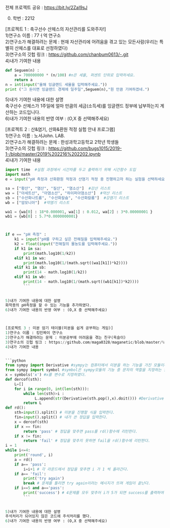 전체 프로젝트 공유 : https://bit.ly/2ZaI9sJ  

0. 학번 : 2212  

[프로젝트 1 : 축구선수 산체스의 자산관리를 도와주자!]  
1)연구소 이름 : 77ㅓ억 연구소  
2)연구소가 해결하려는 문제 : 현재 자산관리에 어려움을 겪고 있는 모든사람(우리는 특별히 산체스를 대표로 선정하였다)  
3)연구소의 깃헙 링크 : https://github.com/chanbum0613/-.git  
4)내가 기여한 내용  


```python
def Seguem(n) :  
    a = 700000000 * (n/100) #n은 세율, 퍼센트 단위로 입력하세요.  
    return a  
n = int(input("올해 잉글랜드 세율을 입력해주세요."))     
print ("그 돈이면 잉글랜드 경제에 일주일",Seguem(n),"원 만큼 기여하겠네.")  
```


5)내가 기여한 내용에 대한 설명  
축구선수 산체스가 1주일에 얼마 만큼의 세금(소득세)를 잉글랜드 정부에 납부하는지 계산하는 코드입니다.  
6)내가 기여한 내용의 반영 여부 : (O,X 중 선택해주세요)  



[프로젝트 2 : 산&염기, 산화&환원 적정 실험 안내 프로그램]  
1)연구소 이름 : 노서John. LAB.  
2)연구소가 해결하려는 문제 : 한성과학고등학교 2학년 학생들  
3)연구소의 깃헙 링크 : https://github.com/bugs1015/2019-1-/blob/master/2019%202216%202202.ipynb  
4)내가 기여한 내용  

```python
import time  #실험 과정에서 시간차를 두고 출력하기 위해 시간함수 도입  
import math  
e = input("pH 측정과 산화환원 적정과 산염기 적정 중 진행하고자 하는 실험을 선택하세요.")  #산화환원 적정실험에 대한 기능, 산염기 적정실험에 대한 기능중 선택  

sa = ["황산", "염산", "질산", "염소산"]  #강산 리스트  
wa = ["아세트산", "아염소산", "하이퍼아염소산"]  #약산 리스트  
sb = ["수산화나트륨", "수산화칼슘", "수산화칼륨"]  #강염기 리스트  
wb = ["암모니아"]  #약염기 리스트  

wa1 = {wa[0] : 18*0.000001, wa[1] : 0.012, wa[2] : 3*0.00000001 }  
wb1 = {wb[0] : 5.7*0.0000000001}  



if e == "pH 측정" :  
    k1 = input("pH를 구하고 싶은 전해질을 입력해주세요.")  
    k2 = float(input("전해질의 몰농도를 입력해주세요."))  
    if k1 in sa:  
        print(math.log10(1/k2))  
    elif k1 in wa:  
        print(math.log10(1/(math.sqrt((wa1[k1])*k2))))  
    elif k1 in sb:  
        print(14 - math.log10(1/k2))  
    elif k1 in wb:  
        print(14 - math.log10(1/(math.sqrt((wb1[k1])*k2))))  
        ```
        
        
5)내가 기여한 내용에 대한 설명  
화학종의 pH측정을 할 수 있는 기능을 추가하였다.  
6)내가 기여한 내용의 반영 여부 : (O,X 중 선택해주세요)  



[프로젝트 3 : 미분 암기 테이블(미분을 쉽게 공부하는 게임)]  
1)연구소 이름 : 킹민짜이 연구소  
2)연구소가 해결하려는 문제 : 미분공부에 어려움을 겪는 친구(옥슬이)  
3)연구소의 깃헙 링크 : https://github.com/maga0328/maganetic/blob/master/%ED%82%B9%EB%AF%BC%EC%A7%9C%EC%9D%B4%20%EC%97%B0%EA%B5%AC%EA%B2%B0%EA%B3%BC  
4)내가 기여한 내용  


```python
from sympy import Derivative #sympy는 컴퓨터에서 미분을 하는 기능을 가진 모듈이다.  
from sympy import symbol #symbol은 sympy모듈의 기능 중 문자의 역할을 지정하는 함수이다.  
x = symbols('x') #x를 변수로 지정하였다.  
def dercof(sth):   
    L=[]  
    for i in range(0, int(len(sth))):  
        while len(sth)>i :  
             L.append(str(Derivative(sth.pop(),x).doit())) #Derivative 클래스로 미분계수를 구한다.  
        return L  
def rd():  
    sth=input().split() # 미분을 진행할 식을 입력한다.  
    fin=input().split() # 내가 쓴 정답을 입력한다.  
    x = dercof(sth)   
    if x == fin:  
        return 'pass' # 정답을 맞추면 pass를 rd()함수에 리턴한다.          
    if x != fin:  
        return 'fail' # 정답을 맞추지 못하면 fail을 rd()함수에 리턴한다.  
i = 1  
while i<=4:  
    print('round', i)  
    a = rd()  
    if a== 'pass':  
        i=i+1 # 각 라운드에서 정답을 맞추면 i 가 1 씩 올라간다.  
    if a== 'fail':  
        print('try again')  
        break # 문제를 틀리면 try again이라는 메시지가 뜨며 게임이 끝난다.  
    if i==5 and a=='pass':  
        print('success') # 4문제를 모두 맞추어 i가 5가 되면 success를 출력하여 통과를 축하해준다.   
        ```
        
        
5)내가 기여한 내용에 대한 설명  
주석처리가 되어있지 않은 코드에 주석처리를 했다.  
6)내가 기여한 내용의 반영 여부 : (O,X 중 선택해주세요)  
